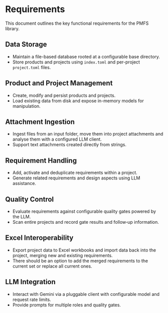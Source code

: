 # Requirements

This document outlines the key functional requirements for the PMFS library.

## Data Storage
- Maintain a file-based database rooted at a configurable base directory.
- Store products and projects using `index.toml` and per-project `project.toml` files.

## Product and Project Management
- Create, modify and persist products and projects.
- Load existing data from disk and expose in-memory models for manipulation.

## Attachment Ingestion
- Ingest files from an input folder, move them into project attachments and
  analyse them with a configured LLM client.
- Support text attachments created directly from strings.

## Requirement Handling
- Add, activate and deduplicate requirements within a project.
- Generate related requirements and design aspects using LLM assistance.

## Quality Control
- Evaluate requirements against configurable quality gates powered by the LLM.
- Scan entire projects and record gate results and follow‑up information.

## Excel Interoperability
- Export project data to Excel workbooks and import data back into the project,
  merging new and existing requirements.
- There should be an option to add the merged requirements to the current set or replace all current ones. 

## LLM Integration
- Interact with Gemini via a pluggable client with configurable model and
  request rate limits.
- Provide prompts for multiple roles and quality gates.

